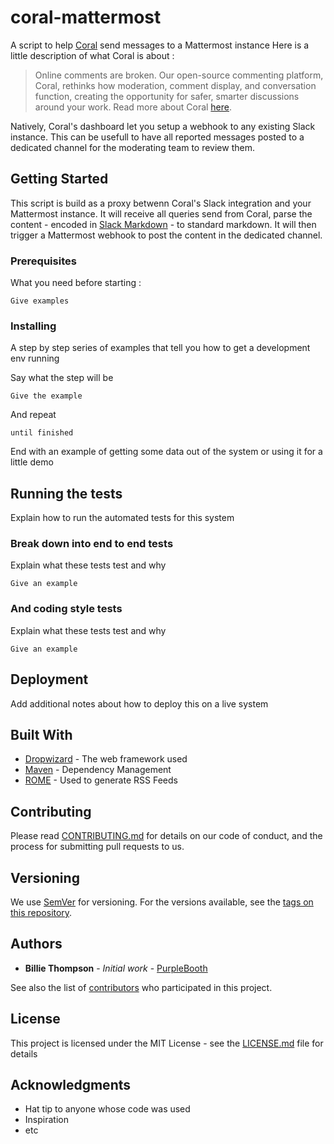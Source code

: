 # coral-mattermost
A script to help [Coral](https://coralproject.net/) send messages to a Mattermost instance
Here is a little description of what Coral is about : 
> Online comments are broken. Our open-source commenting platform, Coral, rethinks how moderation, comment display, and conversation function, creating the opportunity for safer, smarter discussions around your work. Read more about Coral [here](https://coralproject.net/talk).

Natively, Coral's dashboard let you setup a webhook to any existing Slack instance. This can be usefull to have all reported messages posted to a dedicated channel for the moderating team to review them.

## Getting Started

This script is build as a proxy betwenn Coral's Slack integration and your Mattermost instance. It will receive all queries send from Coral, parse the content - encoded in [Slack Markdown](https://www.markdownguide.org/tools/slack/) - to standard markdown. It will then trigger a Mattermost webhook to post the content in the dedicated channel.

### Prerequisites

What you need before starting : 

```
Give examples
```

### Installing

A step by step series of examples that tell you how to get a development env running

Say what the step will be

```
Give the example
```

And repeat

```
until finished
```

End with an example of getting some data out of the system or using it for a little demo

## Running the tests

Explain how to run the automated tests for this system

### Break down into end to end tests

Explain what these tests test and why

```
Give an example
```

### And coding style tests

Explain what these tests test and why

```
Give an example
```

## Deployment

Add additional notes about how to deploy this on a live system

## Built With

* [Dropwizard](http://www.dropwizard.io/1.0.2/docs/) - The web framework used
* [Maven](https://maven.apache.org/) - Dependency Management
* [ROME](https://rometools.github.io/rome/) - Used to generate RSS Feeds

## Contributing

Please read [CONTRIBUTING.md](https://gist.github.com/PurpleBooth/b24679402957c63ec426) for details on our code of conduct, and the process for submitting pull requests to us.

## Versioning

We use [SemVer](http://semver.org/) for versioning. For the versions available, see the [tags on this repository](https://github.com/your/project/tags). 

## Authors

* **Billie Thompson** - *Initial work* - [PurpleBooth](https://github.com/PurpleBooth)

See also the list of [contributors](https://github.com/your/project/contributors) who participated in this project.

## License

This project is licensed under the MIT License - see the [LICENSE.md](LICENSE.md) file for details

## Acknowledgments

* Hat tip to anyone whose code was used
* Inspiration
* etc

